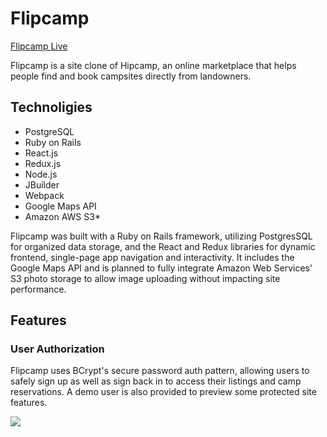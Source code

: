 # Flipcamp

[Flipcamp Live](https://flipcamp.herokuapp.com/#/)

Flipcamp is a site clone of Hipcamp, an online marketplace that helps people find and book campsites directly from landowners.


## Technoligies

* PostgreSQL
* Ruby on Rails
* React.js
* Redux.js
* Node.js
* JBuilder
* Webpack
* Google Maps API
* Amazon AWS S3*

Flipcamp was built with a Ruby on Rails framework, utilizing PostgresSQL for organized data storage, and the React and Redux libraries for dynamic frontend, single-page app navigation and interactivity. It includes the Google Maps API and is planned to fully integrate Amazon Web Services' S3 photo storage to allow image uploading without impacting site performance. 


## Features

### User Authorization

Flipcamp uses BCrypt's secure password auth pattern, allowing users to safely sign up as well as sign back in to access their listings and camp reservations. A demo user is also provided to preview some protected site features.

<img src="https://i.imgur.com/FEUdfv2.png"/>
